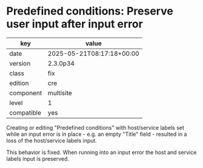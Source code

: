 [//]: # (werk v2)
# Predefined conditions: Preserve user input after input error

key        | value
---------- | ---
date       | 2025-05-21T08:17:18+00:00
version    | 2.3.0p34
class      | fix
edition    | cre
component  | multisite
level      | 1
compatible | yes


Creating or editing "Predefined conditions" with host/service labels set while an input error is in place - e.g. an empty "Title" field - resulted in a loss of the host/service labels input.

This behavior is fixed. When running into an input error the host and service labels input is preserved.
